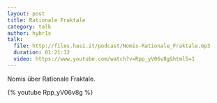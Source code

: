 ```yaml
---
layout: post
title: Rationale Fraktale
category: talk
author: hybr1s
talk:
  file: http://files.hasi.it/podcast/Nomis-Rationale_Fraktale.mp3
  duration: 01:21:12
  video: https://www.youtube.com/watch?v=Rpp_yV06v8g&html5=1
---
```

Nomis über Rationale Fraktale.  
<!-- break -->

{% youtube Rpp_yV06v8g %}
